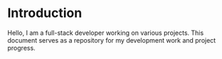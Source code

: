 # Introduction

Hello, I am a full-stack developer working on various projects. This document serves as a repository for my development work and project progress.
